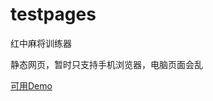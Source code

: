 # testpages
红中麻将训练器  

静态网页，暂时只支持手机浏览器，电脑页面会乱  

[可用Demo](https://testpages-aw19tf6t-qwwangzai1.4everland.app/)
